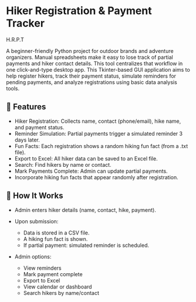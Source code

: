 # Hiker Registration & Payment Tracker
H.R.P.T

A beginner-friendly Python project for outdoor brands and adventure organizers. 
Manual spreadsheets make it easy to lose track of partial payments and hiker contact details. This tool centralizes that workflow in one click-and-type desktop app.
This Tkinter-based GUI application aims to help register hikers, track their payment status, simulate reminders for pending payments, and analyze registrations using basic data analysis tools.

## 🌟 Features

*  Hiker Registration: Collects name, contact (phone/email), hike name, and payment status.
*  Reminder Simulation: Partial payments trigger a simulated reminder 3 days later.
*  Fun Facts: Each registration shows a random hiking fun fact (from a .txt file).
*  Export to Excel: All hiker data can be saved to an Excel file.
*  Search: Find hikers by name or contact.
*  Mark Payments Complete: Admin can update partial payments.
*  Incorporate hiking fun facts that appear randomly after registration.


## 🔄 How It Works

* Admin enters hiker details (name, contact, hike, payment).
* Upon submission:

  * Data is stored in a CSV file.
  * A hiking fun fact is shown.
  * If partial payment: simulated reminder is scheduled.

* Admin options:
  * View reminders
  * Mark payment complete
  * Export to Excel
  * View calendar or dashboard
  * Search hikers by name/contact


